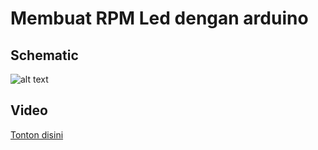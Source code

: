 # Membuat RPM Led dengan arduino


## Schematic
![alt text](?raw=true)


## Video
[Tonton disini](https://youtu.be/s5bDtqnmuxU)
